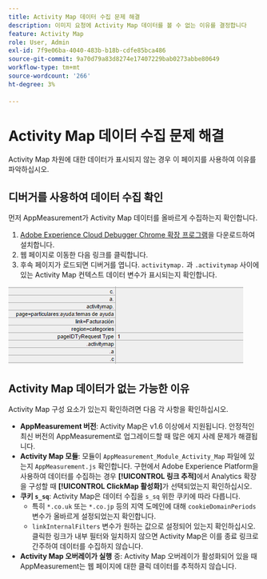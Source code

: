 ```yaml
---
title: Activity Map 데이터 수집 문제 해결
description: 이미지 요청에 Activity Map 데이터를 볼 수 없는 이유를 결정합니다
feature: Activity Map
role: User, Admin
exl-id: 7f9e06ba-4040-483b-b18b-cdfe85bca486
source-git-commit: 9a70d79a83d8274e17407229bab0273abbe80649
workflow-type: tm+mt
source-wordcount: '266'
ht-degree: 3%

---
```


# Activity Map 데이터 수집 문제 해결

Activity Map 차원에 대한 데이터가 표시되지 않는 경우 이 페이지를 사용하여 이유를 파악하십시오.

## 디버거를 사용하여 데이터 수집 확인

먼저 AppMeasurement가 Activity Map 데이터를 올바르게 수집하는지 확인합니다.

1. [Adobe Experience Cloud Debugger Chrome 확장 프로그램](https://experienceleague.adobe.com/docs/debugger/using/experience-cloud-debugger.html?lang=ko-KR)을 다운로드하여 설치합니다.
2. 웹 페이지로 이동한 다음 링크를 클릭합니다.
3. 후속 페이지가 로드되면 디버거를 엽니다. `activitymap.` 과 `.activitymap` 사이에 있는 Activity Map 컨텍스트 데이터 변수가 표시되는지 확인합니다.

![디버거 데이터](assets/debugger.png)

## Activity Map 데이터가 없는 가능한 이유

Activity Map 구성 요소가 있는지 확인하려면 다음 각 사항을 확인하십시오.

* **AppMeasurement 버전**: Activity Map은 v1.6 이상에서 지원됩니다. 안정적인 최신 버전의 AppMeasurement로 업그레이드할 때 많은 에지 사례 문제가 해결됩니다.
* **Activity Map 모듈**: 모듈이  `AppMeasurement_Module_Activity_Map` 파일에 있는지  `AppMeasurement.js` 확인합니다. 구현에서 Adobe Experience Platform을 사용하여 데이터를 수집하는 경우 **[!UICONTROL 링크 추적]**&#x200B;에서 Analytics 확장을 구성할 때 **[!UICONTROL ClickMap 활성화]**&#x200B;가 선택되었는지 확인하십시오.
* **쿠키  `s_sq`**: Activity Map은 데이터 수집을  `s_sq` 위한 쿠키에 따라 다릅니다.
   * 특히 `*.co.uk` 또는 `*.co.jp` 등의 지역 도메인에 대해 `cookieDomainPeriods` 변수가 올바르게 설정되었는지 확인합니다.
   * `linkInternalFilters` 변수가 원하는 값으로 설정되어 있는지 확인하십시오. 클릭한 링크가 내부 필터와 일치하지 않으면 Activity Map은 이를 종료 링크로 간주하여 데이터를 수집하지 않습니다.
* **Activity Map 오버레이가 실행** 중: Activity Map 오버레이가 활성화되어 있을 때 AppMeasurement는 웹 페이지에 대한 클릭 데이터를 추적하지 않습니다.
